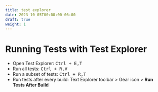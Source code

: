 ```yaml
---
title: test explorer
date: 2023-10-05T00:00:00-06:00
draft: true
weight: 1
---
```


# Running Tests with Test Explorer
- Open Test Explorer: <kbd>Ctrl + E,T</kbd>
- Run all tests: <kbd>Ctrl + R,V</kbd>
- Run a subset of tests: <kbd>Ctrl + R,T</kbd>
- Run tests after every build: Text Explorer toolbar > Gear icon > **Run Tests After Build**